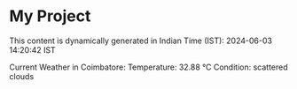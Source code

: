 # My Project

This content is dynamically generated in Indian Time (IST): 2024-06-03 14:20:42 IST


Current Weather in Coimbatore:
Temperature: 32.88 °C
Condition: scattered clouds
